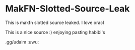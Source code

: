 # MakFN-Slotted-Source-Leak
This is makfn slotted source leaked. I love oracl 

This is a nice source :) enjoying pasting habibi's

.gg/udaim :uwu:
